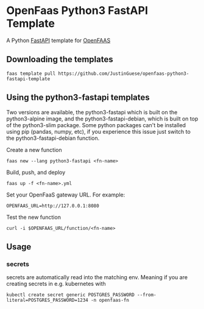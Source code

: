 # OpenFaas Python3 FastAPI Template

A Python [FastAPI](https://github.com/tiangolo/fastapi) template for [OpenFAAS](https://www.openfaas.com/)


## Downloading the templates

`faas template pull https://github.com/JustinGuese/openfaas-python3-fastapi-template
`

## Using the python3-fastapi templates

Two versions are available, the python3-fastapi which is built on the python3-alpine image, and the python3-fastapi-debian, which is built on top of the python3-slim package. Some python packages can't be installed using pip (pandas, numpy, etc), if you experience this issue just switch to the python3-fastapi-debian function.

Create a new function

```
faas new --lang python3-fastapi <fn-name>
```

Build, push, and deploy

```
faas up -f <fn-name>.yml
```

Set your OpenFaaS gateway URL. For example:

```
OPENFAAS_URL=http://127.0.0.1:8080
```

Test the new function

```
curl -i $OPENFAAS_URL/function/<fn-name>
```

## Usage



### secrets

secrets are automatically read into the matching env. Meaning if you are creating secrets in e.g. kubernetes with 

`kubectl create secret generic POSTGRES_PASSWORD --from-literal=POSTGRES_PASSWORD=1234 -n openfaas-fn`



